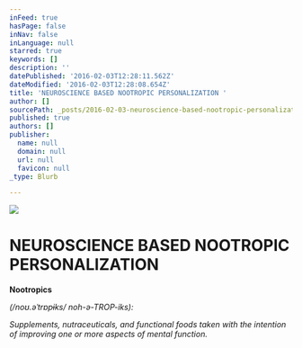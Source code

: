 ```yaml
---
inFeed: true
hasPage: false
inNav: false
inLanguage: null
starred: true
keywords: []
description: ''
datePublished: '2016-02-03T12:28:11.562Z'
dateModified: '2016-02-03T12:28:08.654Z'
title: 'NEUROSCIENCE BASED NOOTROPIC PERSONALIZATION '
author: []
sourcePath: _posts/2016-02-03-neuroscience-based-nootropic-personalization.md
published: true
authors: []
publisher:
  name: null
  domain: null
  url: null
  favicon: null
_type: Blurb

---
```

![](https://the-grid-user-content.s3-us-west-2.amazonaws.com/a87a373b-7307-407c-82a7-69e6192945f0.png)

# NEUROSCIENCE BASED NOOTROPIC PERSONALIZATION

**Nootropics**

_(/noʊ.əˈtrɒpɨks/ noh-ə-TROP-iks):_

_Supplements, nutraceuticals, and functional foods taken with the intention of improving one or more aspects of mental function._